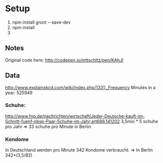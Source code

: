 # Setup
1.  npm install grunt --save-dev
2.  npm install
3.  

## Notes ##
Original code here: http://codepen.io/mttschltz/pen/KAhJI

## Data
http://www.explainxkcd.com/wiki/index.php/1331:_Frequency
Minutes in a year: 525949

### Schuhe: 
http://www.fnp.de/nachrichten/wirtschaft/Jeder-Deutsche-kauft-im-Schnitt-fuenf-nbsp-Paar-Schuhe-im-Jahr;art686,141202
3,5mio * 5 schuhe pro Jahr => 33 schuhe pro Minute in Berlin

### Kondome
In Deutschland werden pro Minute 342 Kondome verbraucht. => In Berlin 342*(3,5/82)



